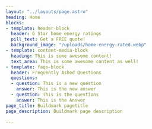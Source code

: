 ```yaml
---
layout: "../layouts/page.astro"
heading: Home
blocks:
- template: header-block
  header: 6 Star home energy ratings
  pill_text: Get a FREE quote!
  background_image: "/uploads/home-energy-rated.webp"
- template: content-media-block
  heading: This is some awesome content!
  text_area: This is some awesome content as well!
- template: faqs-block
  header: Frequently Asked Questions
  questions:
  - question: This is a new question
    answer: This is the new answer
  - question: This is the questions
    answer: This is the Answer
page_title: Buildmark pagetitle
page_description: Buildmark page description

---
```

